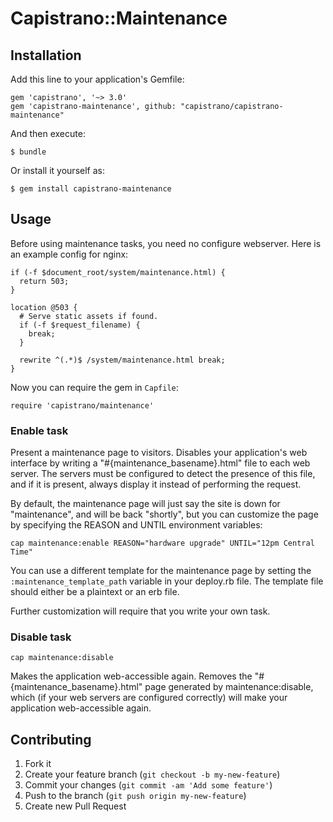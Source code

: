 # Capistrano::Maintenance

## Installation

Add this line to your application's Gemfile:

    gem 'capistrano', '~> 3.0'
    gem 'capistrano-maintenance', github: "capistrano/capistrano-maintenance"


And then execute:

    $ bundle

Or install it yourself as:

    $ gem install capistrano-maintenance

## Usage

Before using maintenance tasks, you need no configure webserver.
Here is an example config for nginx:

```
if (-f $document_root/system/maintenance.html) {
  return 503;
}

location @503 {
  # Serve static assets if found.
  if (-f $request_filename) {
    break;
  }

  rewrite ^(.*)$ /system/maintenance.html break;
}
```

Now you can require the gem in `Capfile`:

    require 'capistrano/maintenance'

### Enable task

Present a maintenance page to visitors. Disables your application's web
interface by writing a "#{maintenance_basename}.html" file to each web server. The
servers must be configured to detect the presence of this file, and if
it is present, always display it instead of performing the request.

By default, the maintenance page will just say the site is down for
"maintenance", and will be back "shortly", but you can customize the
page by specifying the REASON and UNTIL environment variables:

    cap maintenance:enable REASON="hardware upgrade" UNTIL="12pm Central Time"

You can use a different template for the maintenance page by setting the
`:maintenance_template_path` variable in your deploy.rb file. The template file
should either be a plaintext or an erb file.

Further customization will require that you write your own task.

### Disable task

    cap maintenance:disable

Makes the application web-accessible again. Removes the
"#{maintenance_basename}.html" page generated by maintenance:disable, which (if your
web servers are configured correctly) will make your application web-accessible again.

## Contributing

1. Fork it
2. Create your feature branch (`git checkout -b my-new-feature`)
3. Commit your changes (`git commit -am 'Add some feature'`)
4. Push to the branch (`git push origin my-new-feature`)
5. Create new Pull Request
